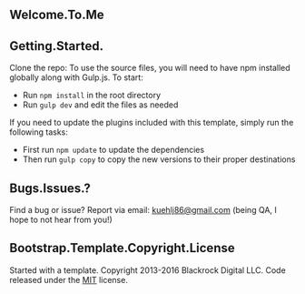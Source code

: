 ## Welcome.To.Me

## Getting.Started.
Clone the repo:
To use the source files, you will need to have npm installed globally along with Gulp.js. To start:
* Run `npm install` in the root directory
* Run `gulp dev` and edit the files as needed

If you need to update the plugins included with this template, simply run the following tasks:
* First run `npm update` to update the dependencies
* Then run `gulp copy` to copy the new versions to their proper destinations

## Bugs.Issues.?

Find a bug or issue?  Report via email: kuehlj86@gmail.com (being QA, I hope to not hear from you!)

## Bootstrap.Template.Copyright.License

Started with a template. Copyright 2013-2016 Blackrock Digital LLC. Code released under the [MIT](https://github.com/BlackrockDigital/startbootstrap-agency/blob/gh-pages/LICENSE) license.
